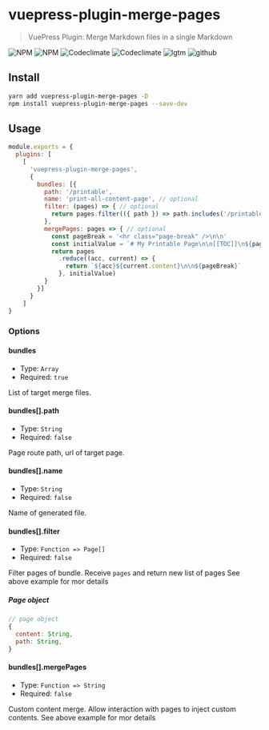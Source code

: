 # vuepress-plugin-merge-pages

> VuePress Plugin: Merge Markdown files in a single Markdown

![NPM](https://flat.badgen.net/npm/v/vuepress-plugin-merge-pages?icon=npm)
![NPM](https://flat.badgen.net/npm/dm/vuepress-plugin-merge-pages?icon=npm)
![Codeclimate](https://flat.badgen.net/codeclimate/maintainability/vinicius73/vuepress-plugin-merge-pages?icon=codeclimate)
![Codeclimate](https://flat.badgen.net/codeclimate/coverage/vinicius73/vuepress-plugin-merge-pages?icon=codeclimate)
![lgtm](https://flat.badgen.net/lgtm/grade/g/vinicius73/vuepress-plugin-merge-pages?icon=lgtm)
![github](https://flat.badgen.net/github/status/vinicius73/vuepress-plugin-merge-pages?icon=github)


## Install

```bash
yarn add vuepress-plugin-merge-pages -D
npm install vuepress-plugin-merge-pages --save-dev
```

## Usage

```js
module.exports = {
  plugins: [
    [
      'vuepress-plugin-merge-pages',
      {
        bundles: [{
          path: '/printable',
          name: 'print-all-content-page', // optional
          filter: (pages) => { // optional
            return pages.filter(({ path }) => path.includes('/printable-page/'))
          },
          mergePages: pages => { // optional
            const pageBreak = '<hr class="page-break" />\n\n'
            const initialValue = `# My Printable Page\n\n[[TOC]]\n${pageBreak}`
            return pages
              .reduce((acc, current) => {
                return `${acc}${current.content}\n\n${pageBreak}`
              }, initialValue)
          }
        }]
      }
    ]
}
```

### Options

#### bundles

- Type: `Array`
- Required: `true`

List of target merge files.

#### bundles[].path

- Type: `String`
- Required: `false`

Page route path, url of target page.

#### bundles[].name

- Type: `String`
- Required: `false`

Name of generated file.

#### bundles[].filter

- Type: `Function => Page[]`
- Required: `false`

Filter pages of bundle. Receive `pages` and return new list of pages
See above example for mor details

##### Page object

```js
// page object
{
  content: String,
  path: String,
}
```

#### bundles[].mergePages

- Type: `Function => String`
- Required: `false`

Custom content merge. Allow interaction with pages to inject custom contents.
See above example for mor details